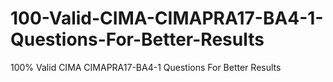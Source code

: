 # 100-Valid-CIMA-CIMAPRA17-BA4-1-Questions-For-Better-Results
100% Valid CIMA CIMAPRA17-BA4-1 Questions For Better Results
